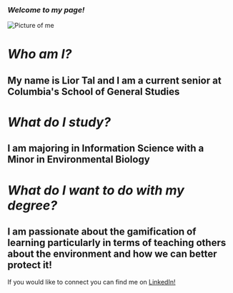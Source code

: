 ### ***Welcome to my page!***

![Picture of me](https://d1rzxhvrtciqq1.cloudfront.net/uploads/images/person/aWDgwS08Or6OaaaKkSeqad/image/medium-9f6fe1560ac934f11c7a14f331947da5.jpg)

# _Who am I?_
## My name is Lior Tal and I am a current senior at Columbia's School of General Studies

# _What do I study?_
## I am majoring in Information Science with a Minor in Environmental Biology

# _What do I want to do with my degree?_
## I am passionate about the gamification of learning particularly in terms of teaching others about the environment and how we can better protect it!

If you would like to connect you can find me on [LinkedIn!](https://www.linkedin.com/in/lior-tal-132374148/)
